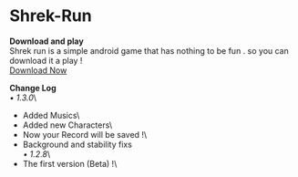 # Shrek-Run 
**Download and play**\
Shrek run is a simple android game that has nothing to be fun . so you can download it a play !\
[Download Now](https://google.com)

**Change Log**\
*• 1.3.0*\
- Added Musics\
- Added new Characters\
- Now your Record will be saved !\
- Background and stability fixs \
*• 1.2.8*\
- The first version (Beta) !\
